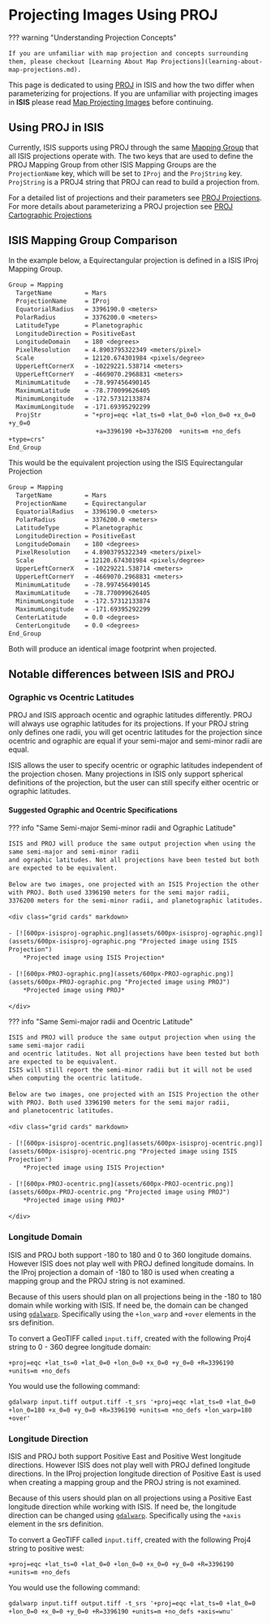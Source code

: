 # Projecting Images Using PROJ

??? warning "Understanding Projection Concepts"

    If you are unfamiliar with map projection and concepts surrounding them, please checkout [Learning About Map Projections](learning-about-map-projections.md).

This page is dedicated to using [PROJ](https://proj.org/en/stable/) in ISIS and how the two differ when parameterizing for projections. If you are unfamiliar with
projecting images in __ISIS__ please read [Map Projecting Images](../../how-to-guides/image-processing/map-projecting-images.md) before continuing.

## Using PROJ in ISIS

Currently, ISIS supports using PROJ through the same [Mapping Group](learning-about-map-projections.md/#defining-a-map-in-isis3) that all ISIS projections operate with. 
The two keys that are used to define the PROJ Mapping Group from other ISIS Mapping Groups are the `ProjectionName` key, which will be set to `IProj` and the `ProjString` key. 
`ProjString` is a PROJ4 string that PROJ can read to build a projection from.

For a detailed list of projections and their parameters see [PROJ Projections](https://proj.org/en/stable/operations/projections/index.html). 
For more details about parameterizing a PROJ projection see [PROJ Cartographic Projections](https://proj.org/en/stable/usage/projections.html)

## ISIS Mapping Group Comparison

In the example below, a Equirectangular projection is defined in a ISIS IProj Mapping Group.

```
Group = Mapping
  TargetName         = Mars
  ProjectionName     = IProj
  EquatorialRadius   = 3396190.0 <meters>
  PolarRadius        = 3376200.0 <meters>
  LatitudeType       = Planetographic
  LongitudeDirection = PositiveEast
  LongitudeDomain    = 180 <degrees>
  PixelResolution    = 4.8903795322349 <meters/pixel>
  Scale              = 12120.674301984 <pixels/degree>
  UpperLeftCornerX   = -10229221.538714 <meters>
  UpperLeftCornerY   = -4669070.2968831 <meters>
  MinimumLatitude    = -78.997456490145
  MaximumLatitude    = -78.770099626405
  MinimumLongitude   = -172.57312133874
  MaximumLongitude   = -171.69395292299
  ProjStr            = "+proj=eqc +lat_ts=0 +lat_0=0 +lon_0=0 +x_0=0 +y_0=0
                        +a=3396190 +b=3376200  +units=m +no_defs +type=crs"
End_Group
```

This would be the equivalent projection using the ISIS Equirectangular Projection

```
Group = Mapping
  TargetName         = Mars
  ProjectionName     = Equirectangular
  EquatorialRadius   = 3396190.0 <meters>
  PolarRadius        = 3376200.0 <meters>
  LatitudeType       = Planetographic
  LongitudeDirection = PositiveEast
  LongitudeDomain    = 180 <degrees>
  PixelResolution    = 4.8903795322349 <meters/pixel>
  Scale              = 12120.674301984 <pixels/degree>
  UpperLeftCornerX   = -10229221.538714 <meters>
  UpperLeftCornerY   = -4669070.2968831 <meters>
  MinimumLatitude    = -78.997456490145
  MaximumLatitude    = -78.770099626405
  MinimumLongitude   = -172.57312133874
  MaximumLongitude   = -171.69395292299
  CenterLatitude     = 0.0 <degrees>
  CenterLongitude    = 0.0 <degrees>
End_Group
```
Both will produce an identical image footprint when projected.

## Notable differences between ISIS and PROJ

### Ographic vs Ocentric Latitudes

PROJ and ISIS approach ocentic and ographic latitudes differently. 
PROJ will always use ographic latitudes for its projections.
If your PROJ string only defines one radii, you will get ocentric latitudes for the projection since ocentric and ographic are equal if your semi-major and semi-minor radii are equal.

ISIS allows the user to specify ocentric or ographic latitudes independent of the projection chosen. 
Many projections in ISIS only support spherical definitions of the projection, but the user can still specify either
ocentric or ographic latitudes.

#### Suggested Ographic and Ocentric Specifications

??? info "Same Semi-major Semi-minor radii and Ographic Latitude"

    ISIS and PROJ will produce the same output projection when using the same semi-major and semi-minor radii
    and ographic latitudes. Not all projections have been tested but both are expected to be equivalent. 
    
    Below are two images, one projected with an ISIS Projection the other with PROJ. Both used 3396190 meters for the semi major radii, 
    3376200 meters for the semi-minor radii, and planetographic latitudes.

    <div class="grid cards" markdown>

    - [![600px-isisproj-ographic.png](assets/600px-isisproj-ographic.png)](assets/600px-isisproj-ographic.png "Projected image using ISIS Projection")  
        *Projected image using ISIS Projection*

    - [![600px-PROJ-ographic.png](assets/600px-PROJ-ographic.png)](assets/600px-PROJ-ographic.png "Projected image using PROJ")  
        *Projected image using PROJ*

    </div>


??? info "Same Semi-major radii and Ocentric Latitude"

    ISIS and PROJ will produce the same output projection when using the same semi-major radii
    and ocentric latitudes. Not all projections have been tested but both are expected to be equivalent.
    ISIS will still report the semi-minor radii but it will not be used when computing the ocentric latitude.

    Below are two images, one projected with an ISIS Projection the other with PROJ. Both used 3396190 meters for the semi major radii, 
    and planetocentric latitudes.

    <div class="grid cards" markdown>

    - [![600px-isisproj-ocentric.png](assets/600px-isisproj-ocentric.png)](assets/600px-isisproj-ocentric.png "Projected image using ISIS Projection")  
        *Projected image using ISIS Projection*

    - [![600px-PROJ-ocentric.png](assets/600px-PROJ-ocentric.png)](assets/600px-PROJ-ocentric.png "Projected image using PROJ")  
        *Projected image using PROJ*

    </div>

### Longitude Domain

ISIS and PROJ both support -180 to 180 and 0 to 360 longitude domains. However ISIS does not play well with PROJ defined longitude domains.
In the IProj projection a domain of -180 to 180 is used when creating a mapping group and the PROJ string is not examined.

Because of this users should plan on all projections being in the -180 to 180 domain while working with ISIS. If need be,
the domain can be changed using [`gdalwarp`](https://gdal.org/en/stable/programs/gdalwarp.html). Specifically
using the `+lon_warp` and `+over` elements in the srs definition.

To convert a GeoTIFF called `input.tiff`, created with the following Proj4 string to 0 - 360 degree longitude domain:
```
+proj=eqc +lat_ts=0 +lat_0=0 +lon_0=0 +x_0=0 +y_0=0 +R=3396190 +units=m +no_defs
```

You would use the following command:
```
gdalwarp input.tiff output.tiff -t_srs '+proj=eqc +lat_ts=0 +lat_0=0 +lon_0=180 +x_0=0 +y_0=0 +R=3396190 +units=m +no_defs +lon_warp=180 +over'
```

### Longitude Direction

ISIS and PROJ both support Positive East and Positive West longitude directions. However ISIS does not play well with PROJ defined longitude directions.
In the IProj projection longitude direction of Positive East is used when creating a mapping group and the PROJ string is not examined.

Because of this users should plan on all projections using a Positive East longitude direction while working with ISIS. If need be,
the longitude direction can be changed using [`gdalwarp`](https://gdal.org/en/stable/programs/gdalwarp.html). Specifically
using the `+axis` element in the srs definition.

To convert a GeoTIFF called `input.tiff`, created with the following Proj4 string to positive west:
```
+proj=eqc +lat_ts=0 +lat_0=0 +lon_0=0 +x_0=0 +y_0=0 +R=3396190 +units=m +no_defs
```

You would use the following command:
```
gdalwarp input.tiff output.tiff -t_srs '+proj=eqc +lat_ts=0 +lat_0=0 +lon_0=0 +x_0=0 +y_0=0 +R=3396190 +units=m +no_defs +axis=wnu'
```